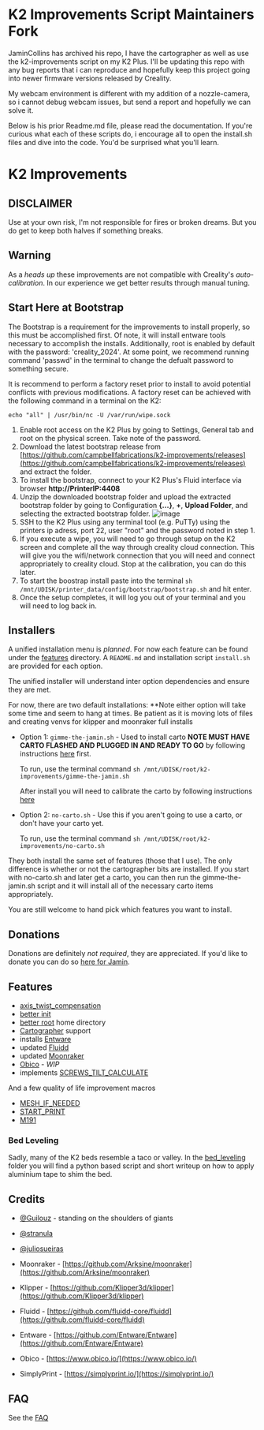 # K2 Improvements Script Maintainers Fork

JaminCollins has archived his repo, I have the cartographer as well as use the k2-improvements script on my K2 Plus.
I'll be updating this repo with any bug reports that i can reproduce and hopefully keep this project going into newer firmware versions released by Creality.

My webcam environment is different with my addition of a nozzle-camera, so i cannot debug webcam issues, but send a report and hopefully we can solve it.

Below is his prior Readme.md file, please read the documentation.
If you're curious what each of these scripts do, i encourage all to open the install.sh files and dive into the code.
You'd be surprised what you'll learn. 


# K2 Improvements

## DISCLAIMER

Use at your own risk, I'm not responsible for fires or broken dreams.  But you do get to keep both halves if something breaks.

## Warning

As a _heads up_ these improvements are not compatible with Creality's _auto-calibration_.  In our experience we get better results through manual tuning.

## Start Here at Bootstrap

The Bootstrap is a requirement for the improvements to install properly, so this must be accomplished first. Of note, it will install entware tools necessary to accomplish the installs. Additionally, root is enabled by default with the password: 'creality_2024'. At some point, we recommend running command 'passwd' in the terminal to change the defualt password to something secure.

It is recommend to perform a factory reset prior to install to avoid potential conflicts with previous modifications.  A factory reset can be achieved with the following command in a terminal on the K2:

```raw
echo "all" | /usr/bin/nc -U /var/run/wipe.sock
```

1. Enable root access on the K2 Plus by going to Settings, General tab and root on the physical screen. Take note of the password.
1. Download the latest bootstrap release from [https://github.com/campbellfabrications/k2-improvements/releases](https://github.com/campbellfabrications/k2-improvements/releases) and extract the folder.
1. To install the bootstrap, connect to your K2 Plus's Fluid interface via browser **http://PrinterIP:4408**
1. Unzip the downloaded bootstrap folder and upload the extracted bootstrap folder by going to Configuration **{...}**, **+**, **Upload Folder**, and selecting the extracted bootstrap folder.
    ![image](https://github.com/user-attachments/assets/3d242efc-4cf8-412d-b4b0-59507720f5ad)
1. SSH to the K2 Plus using any terminal tool (e.g. PuTTy) using the printers ip adress, port 22, user "root" and the password noted in step 1.
1. If you execute a wipe, you will need to go through setup on the K2 screen and complete all the way through creality cloud connection. This will give you the wifi/network connection that you will need and connect appropriately to creality cloud. Stop at the calibration, you can do this later.
1. To start the boostrap install paste into the terminal `sh /mnt/UDISK/printer_data/config/bootstrap/bootstrap.sh` and hit enter.
1. Once the setup completes, it will log you out of your terminal and you will need to log back in.

## Installers

A unified installation menu is _planned_.  For now each feature can be found under the [features](./features/) directory.  A `README.md` and installation script `install.sh` are provided for each option.

The unified installer will understand inter option dependencies and ensure they are met.

For now, there are two default installations:   **Note either option will take some time and seem to hang at times. Be patient as it is moving lots of files and creating venvs for klipper and moonraker full installs

* Option 1: `gimme-the-jamin.sh` - Used to install carto **NOTE MUST HAVE CARTO FLASHED AND PLUGGED IN AND READY TO GO** by following instructions [here](https://github.com/campbellfabrications/k2-improvements/blob/main/features/cartographer/firmware/README.md) first.

    To run, use the terminal command `sh /mnt/UDISK/root/k2-improvements/gimme-the-jamin.sh`

    After install you will need to calibrate the carto by following instructions [here](https://github.com/campbellfabrications/k2-improvements/blob/main/features/cartographer/SETUP.md)

* Option 2: `no-carto.sh` - Use this if you aren't going to use a carto, or don't have your carto yet.

    To run, use the terminal command `sh /mnt/UDISK/root/k2-improvements/no-carto.sh`

They both install the same set of features (those that I use).  The only difference is whether or not the cartographer bits are installed. If you start with no-carto.sh and later get a carto, you can then run the gimme-the-jamin.sh script and it will install all of the necessary carto items appropriately.

You are still welcome to hand pick which features you want to install.

## Donations

Donations are definitely _not required_, they are appreciated.  If you'd like to donate you can do so [here for Jamin](https://ko-fi.com/jamincollins).


## Features

* [axis_twist_compensation](./features/axis_twist_compensation/README.md)
* [better init](./features/better-init/README.md)
* [better root](./features/better-root/README.md) home directory
* [Cartographer](./features/cartographer/README.md) support
* installs [Entware](https://github.com/Entware/Entware)
* updated [Fluidd](./features/fluidd/README.md)
* updated [Moonraker](./features/moonraker/README.md)
* [Obico](./features/obico/README.md) - _WIP_
* implements [SCREWS_TILT_CALCULATE](https://www.klipper3d.org/Manual_Level.html#adjusting-bed-leveling-screws-using-the-bed-probe)

And a few quality of life improvement macros

* [MESH_IF_NEEDED](./features/macros/bed_mesh/README.md)
* [START_PRINT](./features/macros/start_print/README.md)
* [M191](./features/macros/m191/README.md)

### Bed Leveling

Sadly, many of the K2 beds resemble a taco or valley.  In the [bed_leveling](bed_leveling) folder you will find a python based script and short writeup on how to apply aluminium tape to shim the bed.

## Credits

* [@Guilouz](https://github.com/Guilouz) - standing on the shoulders of giants
* [@stranula](https://github.com/stranula)
* [@juliosueiras](https://github.com/juliosueiras)

* Moonraker - [https://github.com/Arksine/moonraker](https://github.com/Arksine/moonraker)
* Klipper - [https://github.com/Klipper3d/klipper](https://github.com/Klipper3d/klipper)
* Fluidd - [https://github.com/fluidd-core/fluidd](https://github.com/fluidd-core/fluidd)
* Entware - [https://github.com/Entware/Entware](https://github.com/Entware/Entware)
* Obico - [https://www.obico.io/](https://www.obico.io/)
* SimplyPrint - [https://simplyprint.io/](https://simplyprint.io/)

## FAQ

See the [FAQ](./FAQ.md)
